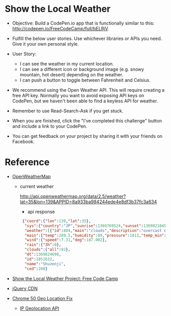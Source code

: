 # Show the Local Weather

- Objective: Build a CodePen.io app that is functionally similar to this: http://codepen.io/FreeCodeCamp/full/bELRjV.

- Fulfill the below user stories. Use whichever libraries or APIs you need. Give it your own personal style.

- User Story: 
  - I can see the weather in my current location.
  - I can see a different icon or background image (e.g. snowy mountain, hot desert) depending on the weather.
  - I can push a button to toggle between Fahrenheit and Celsius.

- We recommend using the Open Weather API. This will require creating a free API key. Normally you want to avoid exposing API keys on CodePen, but we haven't been able to find a keyless API for weather.

- Remember to use Read-Search-Ask if you get stuck.

- When you are finished, click the "I've completed this challenge" button and include a link to your CodePen.

- You can get feedback on your project by sharing it with your friends on Facebook.

# Reference
- [OpenWeatherMap](http://openweathermap.org/api)
  - current weather
  
    http://api.openweathermap.org/data/2.5/weather?lat=35&lon=139&APPID=8a933ba984244ede4e8df3b37fc3a634
    
    - api response
    ```JSON
     {"coord":{"lon":139,"lat":35},
      "sys":{"country":"JP","sunrise":1369769524,"sunset":1369821049},
      "weather":[{"id":804,"main":"clouds","description":"overcast clouds","icon":"04n"}],
      "main":{"temp":289.5,"humidity":89,"pressure":1013,"temp_min":287.04,"temp_max":292.04},
      "wind":{"speed":7.31,"deg":187.002},
      "rain":{"3h":0},
      "clouds":{"all":92},
      "dt":1369824698,
      "id":1851632,
      "name":"Shuzenji",
      "cod":200}
    ```
    
- [Show the Local Weather Project: Free Code Camp](https://www.youtube.com/watch?v=eLK28VPJvCE)

- [jQuery CDN](https://code.jquery.com/)

- [Chrome 50 Geo Location Fix](https://www.youtube.com/watch?v=aLKJhOmBjBw&t=0s)
  - [IP Geolocation API](http://ip-api.com/docs/)

